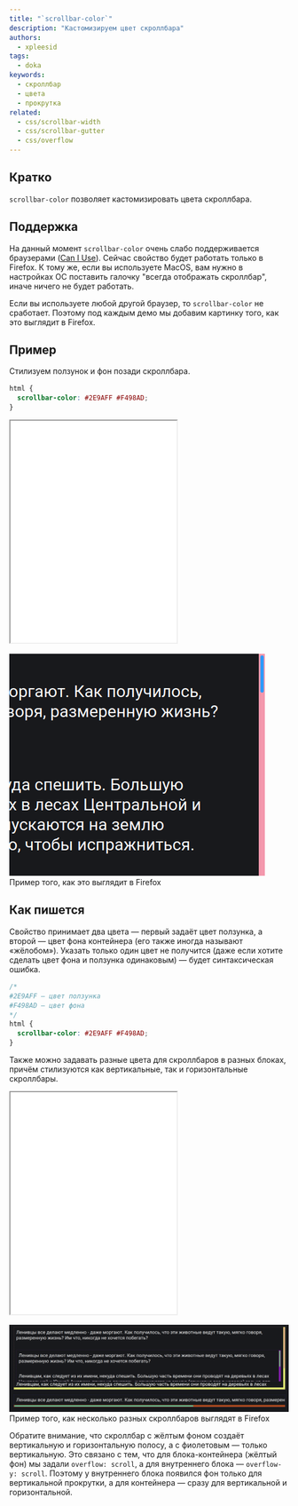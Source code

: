 ```yaml
---
title: "`scrollbar-color`"
description: "Кастомизируем цвет скроллбара"
authors:
  - xpleesid
tags:
  - doka
keywords:
  - скроллбар
  - цвета
  - прокрутка
related:
  - css/scrollbar-width
  - css/scrollbar-gutter
  - css/overflow
---
```


## Кратко

`scrollbar-color` позволяет кастомизировать цвета скроллбара.

## Поддержка

На данный момент `scrollbar-color` очень слабо поддерживается браузерами ([Can I Use](https://caniuse.com/?search=scrollbar-color)). Сейчас свойство будет работать только в Firefox. К тому же, если вы используете MacOS, вам нужно в настройках ОС поставить галочку "всегда отображать скроллбар", иначе ничего не будет работать.

Если вы используете любой другой браузер, то `scrollbar-color` не сработает. Поэтому под каждым демо мы добавим картинку того, как это выглядит в Firefox.

## Пример

Стилизуем ползунок и фон позади скроллбара.

```css
html {
  scrollbar-color: #2E9AFF #F498AD;
}
```

<iframe title="Базовый пример" src="demos/basic/" height="400"></iframe>

![Скроллбар с кастомными цветами](images/basic.png)
Пример того, как это выглядит в Firefox

## Как пишется

Свойство принимает два цвета — первый задаёт цвет ползунка, а второй — цвет фона контейнера (его также иногда называют «жёлобом»). Указать только один цвет не получится (даже если хотите сделать цвет фона и ползунка одинаковым) — будет синтаксическая ошибка.

```css
/*
#2E9AFF — цвет ползунка
#F498AD — цвет фона
*/
html {
  scrollbar-color: #2E9AFF #F498AD;
}
```

Также можно задавать разные цвета для скроллбаров в разных блоках, причём стилизуются как вертикальные, так и горизонтальные скроллбары.

<iframe title="Базовый пример" src="demos/multiple/" height="400"></iframe>

![Несколько разных скроллбаров](images/multiple.png)
Пример того, как несколько разных скроллбаров выглядят в Firefox

Обратите внимание, что скроллбар с жёлтым фоном создаёт вертикальную и горизонтальную полосу, а с фиолетовым — только вертикальную. Это связано с тем, что для блока-контейнера (жёлтый фон) мы задали `overflow: scroll`, а для внутреннего блока — `overflow-y: scroll`. Поэтому у внутреннего блока появился фон только для вертикальной прокрутки, а для контейнера — сразу для вертикальной и горизонтальной.
